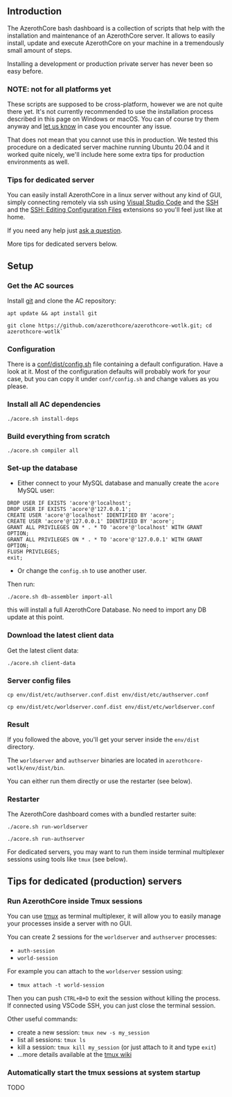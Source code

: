 ## Introduction

The AzerothCore bash dashboard is a collection of scripts that help with the installation and maintenance of an AzerothCore server.
It allows to easily install, update and execute AzerothCore on your machine in a tremendously small amount of steps.

Installing a development or production private server has never been so easy before.

### NOTE: not for all platforms yet

These scripts are supposed to be cross-platform, however we are not quite there yet.
It's not currently recommended to use the installation process described in this page on Windows or macOS.
You can of course try them anyway and [let us know](https://github.com/azerothcore/azerothcore-wotlk/issues/new/choose) in case you encounter any issue.

That does not mean that you cannot use this in production.
We tested this procedure on a dedicated server machine running Ubuntu 20.04 and it worked quite nicely,
we'll include here some extra tips for production environments as well.


### Tips for dedicated server

You can easily install AzerothCore in a linux server without any kind of GUI,
simply connecting remotely via ssh using [Visual Studio Code](https://code.visualstudio.com/) 
and the [SSH](https://code.visualstudio.com/docs/remote/ssh) 
and the [SSH: Editing Configuration Files](https://marketplace.visualstudio.com/items?itemName=ms-vscode-remote.remote-ssh-edit) extensions so you'll feel just like at home.

If you need any help just [ask a question](https://www.azerothcore.org/wiki/How-to-ask-for-help).

More tips for dedicated servers below.

## Setup

### Get the AC sources

Install [git](https://git-scm.com/) and clone the AC repository:

```
apt update && apt install git
```

```
git clone https://github.com/azerothcore/azerothcore-wotlk.git; cd azerothcore-wotlk`
```

### Configuration

There is a [conf/dist/config.sh](https://github.com/azerothcore/azerothcore-wotlk/blob/master/conf/dist/config.sh) 
file containing a default configuration. Have a look at it. 
Most of the configuration defaults will probably work for your case, 
but you can copy it under `conf/config.sh` and change values as you please.


### Install all AC dependencies

```
./acore.sh install-deps
```

### Build everything from scratch

```
./acore.sh compiler all
```

### Set-up the database

- Either connect to your MySQL database and manually create the `acore` MySQL user:

```
DROP USER IF EXISTS 'acore'@'localhost';
DROP USER IF EXISTS 'acore'@'127.0.0.1';
CREATE USER 'acore'@'localhost' IDENTIFIED BY 'acore';
CREATE USER 'acore'@'127.0.0.1' IDENTIFIED BY 'acore';
GRANT ALL PRIVILEGES ON * . * TO 'acore'@'localhost' WITH GRANT OPTION;
GRANT ALL PRIVILEGES ON * . * TO 'acore'@'127.0.0.1' WITH GRANT OPTION;
FLUSH PRIVILEGES;
exit;
```

- Or change the `config.sh` to use another user.

Then run:

```
./acore.sh db-assembler import-all
```

this will install a full AzerothCore Database. No need to import any DB update at this point.

### Download the latest client data

Get the latest client data:

```
./acore.sh client-data
```

### Server config files

```
cp env/dist/etc/authserver.conf.dist env/dist/etc/authserver.conf
```
```
cp env/dist/etc/worldserver.conf.dist env/dist/etc/worldserver.conf
```

### Result

If you followed the above, you'll get your server inside the `env/dist` directory.

The `worldserver` and `authserver` binaries are located in `azerothcore-wotlk/env/dist/bin`.

You can either run them directly or use the restarter (see below).

### Restarter

The AzerothCore dashboard comes with a bundled restarter suite:

```
./acore.sh run-worldserver
```

```
./acore.sh run-authserver
```

For dedicated servers, 
you may want to run them inside terminal multiplexer sessions using tools like `tmux` (see below).

## Tips for dedicated (production) servers

### Run AzerothCore inside Tmux sessions

You can use [tmux](https://github.com/tmux/tmux) as terminal multiplexer, 
it will allow you to easily manage your processes inside a server with no GUI.

You can create 2 sessions for the `worldserver` and `authserver` processes:

- `auth-session`
- `world-session`

For example you can attach to the `worldserver` session using:

- `tmux attach -t world-session`

Then you can push `CTRL+B+D` to exit the session without killing the process.
If connected using VSCode SSH, you can just close the terminal session.

Other useful commands:

- create a new session: `tmux new -s my_session`
- list all sessions: `tmux ls`
- kill a session: `tmux kill my_session` (or just attach to it and type `exit`)
- ...more details available at the [tmux wiki](https://github.com/tmux/tmux/wiki)


### Automatically start the tmux sessions at system startup

TODO
